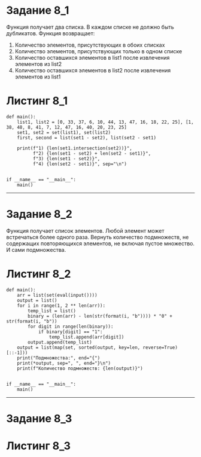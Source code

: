# Задание 8_1
Функция получает два списка. В каждом списке не должно быть дубликатов.
Функция возвращает:
1) Количество элементов, присутствующих в обоих списках
2) Количество элементов, присутствующих только в одном списке
3) Количество оставшихся элементов в list1 после извлечения элементов из list2
4) Количество оставшихся элементов в list2 после извлечения элементов из list1
# Листинг 8_1
```Py
def main():
    list1, list2 = [0, 33, 37, 6, 10, 44, 13, 47, 16, 18, 22, 25], [1, 38, 48, 8, 41, 7, 12, 47, 16, 40, 20, 23, 25]
    set1, set2 = set(list1), set(list2)
    first, second = list(set1 - set2), list(set2 - set1)

    print(f"1) {len(set1.intersection(set2))}",
          f"2) {len(set1 - set2) + len(set2 - set1)}",
          f"3) {len(set1 - set2)}",
          f"4) {len(set2 - set1)}", sep="\n")


if __name__ == "__main__":
    main()
```
________
# Задание 8_2
Функция получает список элементов. Любой элемент может встречаться более одного раза.
Вернуть количество подмножеств, не содержащих повторяющихся элементов, не включая пустое множество. И сами подмножества.
# Листинг 8_2
```Py
def main():
    arr = list(set(eval(input())))
    output = list()
    for i in range(1, 2 ** len(arr)):
        temp_list = list()
        binary = (len(arr) - len(str(format(i, "b")))) * "0" + str(format(i, "b"))
        for digit in range(len(binary)):
            if binary[digit] == "1":
                temp_list.append(arr[digit])
        output.append(temp_list)
    output = list(map(set, sorted(output, key=len, reverse=True)[::-1]))
    print("Подмножества:", end="{")
    print(*output, sep=", ", end="}\n")
    print(f"Количество подмножеств: {len(output)}")


if __name__ == "__main__":
    main()
```
________
# Задание 8_3

# Листинг 8_3
```Py

```
